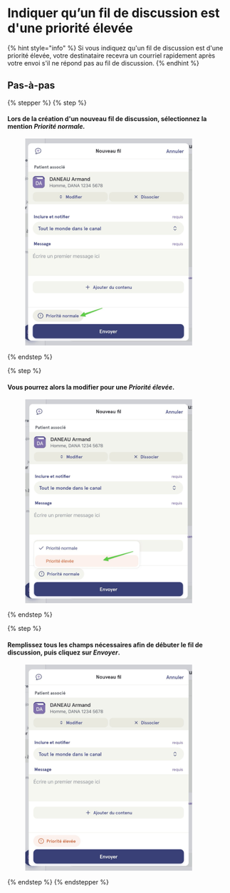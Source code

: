 # Indiquer qu’un fil de discussion est d'une priorité élevée

{% hint style="info" %}
Si vous indiquez qu'un fil de discussion est d'une priorité élevée, votre destinataire recevra un courriel rapidement après votre envoi s'il ne répond pas au fil de discussion.
{% endhint %}

## Pas-à-pas

{% stepper %}
{% step %}
#### Lors de la création d'un nouveau fil de discussion, sélectionnez la mention _Priorité normale._

<div align="left"><figure><img src="../../.gitbook/assets/Indiquer quun fil de discussion est dune priorité élevée - Step 1.jpeg" alt="" width="375"><figcaption></figcaption></figure></div>
{% endstep %}

{% step %}
#### Vous pourrez alors la modifier pour une _Priorité élevée_.

<div align="left"><figure><img src="../../.gitbook/assets/Indiquer quun fil de discussion est dune priorité élevée - Step 2.jpeg" alt="" width="375"><figcaption></figcaption></figure></div>
{% endstep %}

{% step %}
#### Remplissez tous les champs nécessaires afin de débuter le fil de discussion, puis cliquez sur _Envoyer_.

<div align="left"><figure><img src="../../.gitbook/assets/Indiquer quun fil de discussion est dune priorité élevée - Step 3.jpeg" alt="" width="375"><figcaption></figcaption></figure></div>
{% endstep %}
{% endstepper %}
